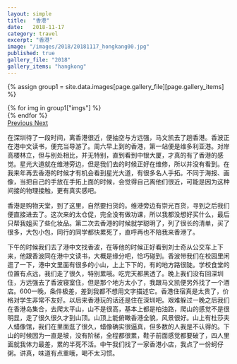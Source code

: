 ```yaml
---
layout: simple
title:  "香港"
date:   2018-11-17
category: travel
excerpt: "香港"
image: "/images/2018/20181117_hongkang00.jpg"
published: true
gallery_file: "2018"
gallery_items: "hangkong"
---
```


<!-- <center class="half">
    <img src="{{ site.data.images.2018['root']}}{{ site.data.images.2018['20181117_hongkang01.jpg'] }}" alt="" height="260" /> <img src="{{ site.data.images.2018['root']}}{{ site.data.images.2018['20181117_hongkang02.jpg'] }}" alt="" height="260"/> <img src="{{ site.data.images.2018['root']}}{{ site.data.images.2018['20181117_hongkang03.jpg'] }}" alt="" height="260"/> <img src="{{ site.data.images.2018['root']}}{{ site.data.images.2018['20181117_hongkang04.jpg'] }}" alt="" height="260"/> <img src="{{ site.data.images.2018['root']}}{{ site.data.images.2018['20181117_hongkang05.jpg'] }}" alt="" height="260"/>
</center> -->

{% assign group1  = site.data.images[page.gallery_file][page.gallery_items] %}
<div id="carouselExampleControls" class="carousel slide mb-4" data-ride="carousel">
    <div class="carousel-inner">
        {% for img in group1["imgs"] %}
            <div class="carousel-item {% if forloop.first %}active{% endif %}">
                <img src="{{group1['root']}}{{ img[1] }}" class="d-block w-100" alt="">
            </div>
        {% endfor %}
    </div>
    <a class="carousel-control-prev" href="#carouselExampleControls" role="button" data-slide="prev">
        <span class="carousel-control-prev-icon" aria-hidden="true"></span>
        <span class="sr-only">Previous</span>
    </a>
    <a class="carousel-control-next" href="#carouselExampleControls" role="button" data-slide="next">
        <span class="carousel-control-next-icon" aria-hidden="true"></span>
        <span class="sr-only">Next</span>
    </a>
</div>


在深圳待了一段时间，离香港很近，便抽空与方远强，马文凯去了趟香港。香波正在港中文读书，便充当导游了。周六早上到的香港，第一站便是维多利亚港。对岸高楼林立，但与别处相比，并无特别，直到看到中银大厦，才真的有了香港的感觉。星光大道就在维港旁边，但是我们去的时候正好在维修，所以并没有看到。在我来年再去香港的时候才有机会看到星光大道，有很多名人手拓。不同于海报、画像，当把自己的手放在手拓上面的时候，会觉得自己离他们很近，可能是因为这种间接的物理接触，更有真实感吧。

香港是购物天堂，到了这里，自然要扫货的。维港旁边有崇光百货，寻到之后我们便直接进去了。这次来的太仓促，完全没有做功课，所以我都没想好买什么，最后只帮我姐买了些化妆品。第二次去香港的时候就学聪明了，列了很长的清单，买了很多，大包小包，同行的同学都快累死了，直呼再也不陪我来香港了。

下午的时候我们去了港中文找香波，在等他的时候正好看到刘士奇从公交车上下来，他跟香波同在港中文读书，大概是缘分吧，恰巧碰到。香波带我们在校园里闲逛了一下，港中文里面有很多的小山，上上下下的，有的地方路很陡。学校食堂的位置有点远，我们走了很久，特别累哦。吃完天都黑透了。晚上我们没有回深圳住，方远强去了香波寝室住，但是那个地方太小了，我跟马文凯便另外找了一个酒店。600一晚，条件极差，差到我都不想用文字描述它。香港住宿真是太贵了，价格对学生非常不友好。以后来香港玩的话还是住在深圳吧。艰难躲过一晚之后我们在香港岛集合，去爬太平山，山不是很高，基本上都是柏油路，爬山的感觉不是很明显，走了很久很久才到山顶。山顶上能俯瞰香港全貌，风景很好。山上有杜莎夫人蜡像馆，我们在里面逛了很久，蜡像确实很逼真，但多数的人我是不认得的。下山的时候因为一直是坡，没有阶梯，全程都很累，鞋子前面感觉都要破了，四人里面就我体力最差，累的半死不活。中午我们找了一家香港小店，我点了一份蚵仔粥。讲真，味道有点重哦，喝不太习惯。

